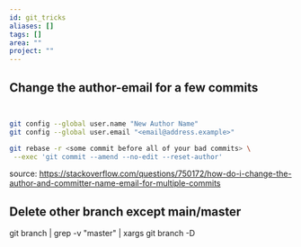 ```yaml
---
id: git_tricks
aliases: []
tags: []
area: ""
project: ""
---
```


## Change the author-email for a few commits

```bash


git config --global user.name "New Author Name"
git config --global user.email "<email@address.example>"

git rebase -r <some commit before all of your bad commits> \
 --exec 'git commit --amend --no-edit --reset-author'

```

source: https://stackoverflow.com/questions/750172/how-do-i-change-the-author-and-committer-name-email-for-multiple-commits

## Delete other branch except main/master

git branch | grep -v "master" | xargs git branch -D
